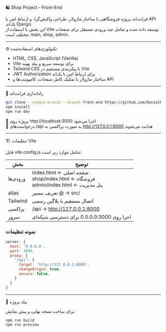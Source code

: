 🛍️ Shop Project – Front-End

فرانت‌اند پروژه فروشگاهی با ساختار ماژولار، طراحی واکنش‌گرا، و ارتباط امن با API بک‌اند Django.  
این بخش با استفاده از Vite توسعه داده شده و شامل چند ورودی مستقل برای صفحات مختلف است: main, shop, admin.

---

⚙️ تکنولوژی‌های استفاده‌شده

- HTML, CSS, JavaScript (Vanilla)  
- Vite برای توسعه سریع و بیلد بهینه  
- Tailwind CSS با پیکربندی مستقیم در Vite  
- JWT Authorization برای ارتباط امن با بک‌اند  
- ساختار ماژولار با تفکیک کامل صفحات، کامپوننت‌ها و API  

---

🚀 راه‌اندازی فرانت‌اند

```bash
git clone --single-branch --branch front-end https://github.com/DanialKK/shop.git
npm install
npm run dev
```

📡 پروژه روی http://localhost:3000 اجرا می‌شود  
🔗 درخواست‌های /api به صورت پراکسی به http://127.0.0.1:8000 هدایت می‌شوند

---

🏗️ تنظیمات Vite

فایل vite.config.js شامل موارد زیر است:

| بخش       | توضیح                                                                     |
|-----------|----------------------------------------------------------------------------|
| ورودی‌ها   | index.html ← صفحه اصلی<br>shop/index.html ← فروشگاه<br>admin/index.html ← پنل مدیریت |
| alias     | تعریف مسیر @ → src/                                                      |
| Tailwind  | اتصال مستقیم با پلاگین رسمی                                              |
| پراکسی     | /api → http://127.0.0.1:8000                                              |
| سرور      | اجرا روی 0.0.0.0:3000 برای دسترسی شبکه‌ای                                |

### نمونه تنظیمات

```js
server: {
  host: '0.0.0.0',
  port: 3000,
  proxy: {
    "/api": {
      target: 'http://127.0.0.1:8000',
      changeOrigin: true,
      secure: false,
    }
  }
}
```

---

🧱 بیلد پروژه

برای ساخت نسخه نهایی و پیش نمایش:

```bash
npm run build
npm run preview
```
